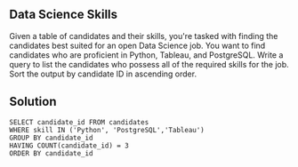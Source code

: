 ## Data Science Skills

Given a table of candidates and their skills, you're tasked with finding the candidates best suited for an open Data Science job. You want to find candidates who are proficient in Python, Tableau, and PostgreSQL.
Write a query to list the candidates who possess all of the required skills for the job. Sort the output by candidate ID in ascending order.

## Solution

    SELECT candidate_id FROM candidates
    WHERE skill IN ('Python', 'PostgreSQL','Tableau')
    GROUP BY candidate_id
    HAVING COUNT(candidate_id) = 3
    ORDER BY candidate_id

